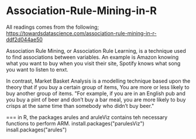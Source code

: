 # Association-Rule-Mining-in-R
All readings comes from the following;
https://towardsdatascience.com/association-rule-mining-in-r-ddf2d044ae50

Association Rule Mining, or Association Rule Learning, is a technique used to find associations between variables.
An example is Amazon knowing what you want to buy when you visit their site, 
Spotify knows what song you want to listen to enxt. 

In contrast, Market Basket Analysis is a modelling technique based upon the theory that if you buy a certain group of items, 
You are more or less likely to buy another group of items.
"For example, if you are in an English pub and you buy a pint of beer and don’t buy a bar meal, 
you are more likely to buy crisps at the same time than somebody who didn’t buy beer."

===
in R, the packages arules and aruleViz contains teh necessary functions to perform ARM.
install.packages("parulesViz")
insall.packages("arules")

